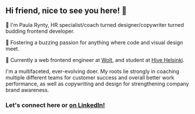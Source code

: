 ## Hi friend, nice to see you here! 👋

💫 I'm Paula Rynty, HR specialist/coach turned designer/copywriter turned budding frontend developer.

🐝 Fostering a buzzing passion for anything where code and visual design meet. 

🩵 Currently a web frontend engineer at [Wolt](https://wolt.com), and student at [Hive Helsinki](https://www.hive.fi/en/).

I'm a multifaceted, ever-evolving doer. My roots lie strongly in coaching multiple different teams for customer success and overall better work performance, as well as copywriting and design for strengthening company brand awareness.

### Let's connect here or [on LinkedIn!](http://linkedin.com/in/paularynty)
